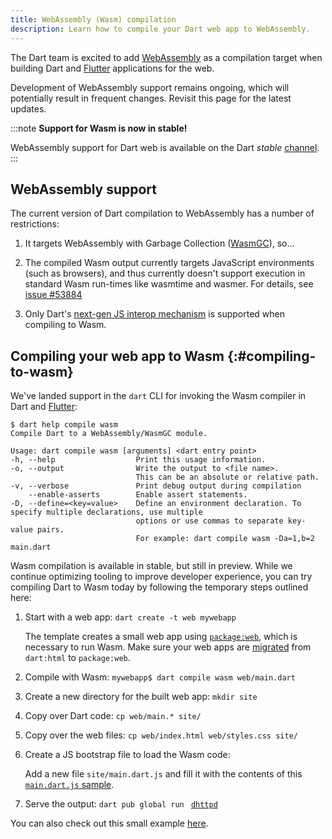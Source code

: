 ```yaml
---
title: WebAssembly (Wasm) compilation
description: Learn how to compile your Dart web app to WebAssembly.
---
```


The Dart team is excited to add
[WebAssembly](https://webassembly.org/) as a compilation target when building
Dart and [Flutter][] applications for the web.

Development of WebAssembly support remains ongoing,
which will potentially result in frequent changes. 
Revisit this page for the latest updates.

:::note
**Support for Wasm is now in stable!**

WebAssembly support for Dart web is available on the Dart 
*stable* [channel](/get-dart#release-channels).
:::

## WebAssembly support

The current version of Dart compilation to WebAssembly has a number of
restrictions:

1. It targets WebAssembly with Garbage Collection ([WasmGC][]), so...

1. The compiled Wasm output currently targets JavaScript environments
   (such as browsers), and thus currently doesn't support execution in standard
   Wasm run-times like wasmtime and wasmer. For details, see
   [issue #53884]({{site.repo.dart.sdk}}/issues/53884)

1. Only Dart's
   [next-gen JS interop mechanism](/interop/js-interop/)
   is supported when compiling to Wasm.

## Compiling your web app to Wasm {:#compiling-to-wasm}

We've landed support in the `dart` CLI for invoking the
Wasm compiler in Dart and [Flutter][]:

```console
$ dart help compile wasm
Compile Dart to a WebAssembly/WasmGC module.

Usage: dart compile wasm [arguments] <dart entry point>
-h, --help                  Print this usage information.
-o, --output                Write the output to <file name>.
                            This can be an absolute or relative path.
-v, --verbose               Print debug output during compilation
    --enable-asserts        Enable assert statements.
-D, --define=<key=value>    Define an environment declaration. To specify multiple declarations, use multiple
                            options or use commas to separate key-value pairs.
                            For example: dart compile wasm -Da=1,b=2 main.dart
```

Wasm compilation is available in stable, but still in preview.
While we continue optimizing tooling to improve developer experience,
you can try compiling Dart to Wasm today
by following the temporary steps outlined here:

1. Start with a web app: `dart create -t web mywebapp`

    The template creates a small web app using [`package:web`][],
    which is necessary to run Wasm.
    Make sure your web apps are [migrated][] from `dart:html` to `package:web`.

1. Compile with Wasm: `mywebapp$ dart compile wasm web/main.dart`

1. Create a new directory for the built web app: `mkdir site`

1. Copy over Dart code: `cp web/main.* site/`

1. Copy over the web files: `cp web/index.html web/styles.css site/`

1. Create a JS bootstrap file to load the Wasm code:
   
   Add a new file `site/main.dart.js` and fill it with the contents of
   this [`main.dart.js` sample](https://gist.github.com/mit-mit/0fcb1247a9444b0cadf611aa5fc6f32e).

1. Serve the output: `dart pub global run ` [`dhttpd`]

You can also check out this small example [here](https://github.com/mit-mit/sandbox).

[WasmGC]: https://developer.chrome.com/blog/wasmgc/
[Flutter]: {{site.flutter}}/wasm
[`package:web`]: {{site.pub-pkg}}/web
[`dart:js_interop`]: {{site.dart.api}}/{{site.dart.sdk.channel}}/dart-js_interop 
[migrated]: /interop/js-interop/package-web/
[`dhttpd`]: {{site.pub-pkg}}/dhttpd